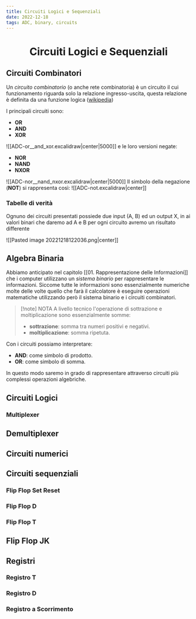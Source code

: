 ```yaml
---
title: Circuiti Logici e Sequenziali
date: 2022-12-18
tags: ADC, binary, circuits
---
```


<h1  style="text-align: center;"> Circuiti Logici e Sequenziali </h1>

## Circuiti Combinatori
Un _circuito combinatorio_ (o anche rete combinatoria) è un circuito il cui funzionamento riguarda solo la relazione ingresso-uscita, questa relazione è definita da una funzione logica ([wikipedia](https://it.wikipedia.org/wiki/Circuito_combinatorio))

I principali circuiti sono:
- **OR**
- **AND**
- **XOR**


![[ADC-or__and_xor.excalidraw|center|5000]]
e le loro versioni negate:
- **NOR**
- **NAND**
- **NXOR**

![[ADC-nor__nand_nxor.excalidraw|center|5000]]
Il simbolo della negazione (**NOT**) si rappresenta così:
![[ADC-not.excalidraw|center]]
### Tabelle di verità

Ognuno dei circuiti presentati possiede due input (A, B) ed un output X, in ai valori binari che daremo ad A e B per ogni circuito avremo un risultato differente

![[Pasted image 20221218122036.png|center]]


## Algebra Binaria

Abbiamo anticipato nel capitolo [[01. Rappresentazione delle Informazioni]] che i computer utilizzano un *sistema binario* per rappresentare le informazioni.
Siccome tutte le informazioni sono essenzialmente numeriche molte delle volte quello che farà il calcolatore è eseguire operazioni matematiche utilizzando però il sistema binario e i circuiti combinatori.

> [!note] NOTA 
> A livello tecnico l'operazione di sottrazione e moltiplicazione sono essenzialmente somme:
> - **sottrazione**: somma tra numeri positivi e negativi.
> - **moltiplicazione**: somma ripetuta.

Con i circuiti possiamo interpretare:
- **AND**: come simbolo di prodotto.
- **OR**: come simbolo di somma.

In questo modo saremo in grado di rappresentare attraverso circuiti più complessi operazioni algebriche.


## Circuiti Logici






### Multiplexer

## Demultiplexer


## Circuiti numerici


## Circuiti sequenziali

### Flip Flop Set Reset

### Flip Flop D

### Flip Flop T

## Flip Flop JK



## Registri

### Registro T

### Registro D

### Registro a Scorrimento





